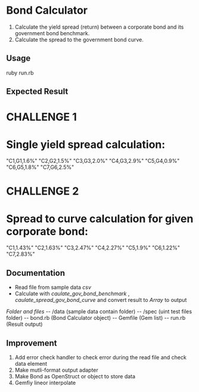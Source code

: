 # Bond Calculator
1. Calculate the yield spread (return) between a corporate bond and its government bond benchmark.
2. Calculate the spread to the government bond curve.

## Usage
ruby run.rb

## Expected Result
  # CHALLENGE 1
  # Single yield spread calculation:
  "C1,G1,1.6%"
  "C2,G2,1.5%"
  "C3,G3,2.0%"
  "C4,G3,2.9%"
  "C5,G4,0.9%"
  "C6,G5,1.8%"
  "C7,G6,2.5%"

  # CHALLENGE 2
  # Spread to curve calculation for given corporate bond:
  "C1,1.43%"
  "C2,1.63%"
  "C3,2.47%"
  "C4,2.27%"
  "C5,1.9%"
  "C6,1.22%"
  "C7,2.83%"

## Documentation
* Read file from sample data *csv*
* Calculate with *caulate_gov_bond_benchmark* , *caulate_spread_gov_bond_curve* and convert result to *Array* to output

*Folder and files*
-- /data (sample data contain folder)
-- /spec (uint test files folder)
-- bond.rb (Bond Calculator object)
-- Gemfile (Gem list)
-- run.rb  (Result output)

## Improvement
1. Add error check handler to check error during the read file and check data element
2. Make mutli-format output adapter
3. Make Bond as OpenStruct or object to store data
4. Gemfiy lineor interpolate
